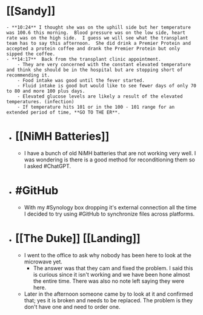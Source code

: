 # [[Sandy]]
	- **10:24** I thought she was on the uphill side but her temperature was 100.6 this morning.  Blood pressure was on the low side, heart rate was on the high side.  I guess we will see what the transplant team has to say this afternoon.  She did drink a Premier Protein and accepted a protein coffee and drank the Premier Protein but only sipped the coffee.
	- **14:17**  Back from the transplant clinic appointment.
		- They are very concerned with the constant elevated temperature and think she should be in the hospital but are stopping short of recommending it.
		- Food intake was good until the fever started.
		- Fluid intake is good but would like to see fewer days of only 70 to 80 and more 100 plus days.
		- Elevated glucose levels are likely a result of the elevated temperatures. (infection)
		- If temperature hits 101 or in the 100 - 101 range for an extended period of time, **GO TO THE ER**.
- # [[NiMH Batteries]]
	- I have a bunch of old NiMH batteries that are not working very well.  I was wondering is there is a good method for reconditioning them so I asked #ChatGPT.
- # #GitHub
	- With my #Synology box dropping it's external connection all the time I decided to try using #GitHub to synchronize files across platforms.
- # [[The Duke]] [[Landing]]
	- I went to the office to ask why nobody has been here to look at the microwave yet.
		- The answer was that they cam and fixed the problem.  I said this is curious since it isn't working and we have been hone almost the entire time.  There was also no note left saying they were here.
	- Later in the afternoon someone came by to look at it and confirmed that; yes it is broken and needs to be replaced.  The problem is they don't have one and need to order one.